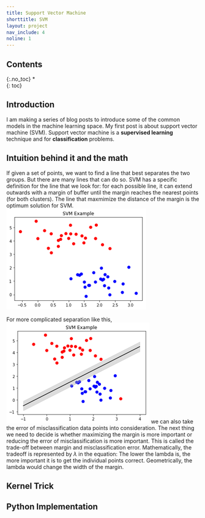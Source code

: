 ```yaml
---
title: Support Vector Machine 
shorttitle: SVM
layout: project
nav_include: 4
noline: 1
---
```

## Contents
{:.no_toc}
*  
{: toc}

## Introduction

I am making a series of blog posts to introduce some of the common models in the machine learning space. My first post is about support vector machine (SVM). Support vector machine is a **supervised learning** technique and for **classification** problems. 

## Intuition behind it and the math

If given a set of points, we want to find a line that best separates the two groups. But there are many lines that can do so. SVM has a specific definition for the line that we look for:
for each possible line, it can extend outwards with a margin of buffer until the margin reaches the nearest points (for both clusters). The line that maxmimize the distance of the margin is the optimum solution for SVM.
![Alt Text](/assets/SVM/plots_0.png)

For more complicated separation like this, 
![Alt Text](/assets/SVM/plots_2.png)
we can also take the error of misclassification data points into consideration. The next thing we need to decide is whether maximizing the margin is more important or reducing the error of misclassification is more important. This is called the trade-off between margin and misclassification error.
Mathematically, the tradeoff is represented by $\lambda$ in the equation: The lower the lambda is, the more important it is to get the individual points correct. Geometrically, the lambda would change the width of the margin.

## Kernel Trick

## Python Implementation 
